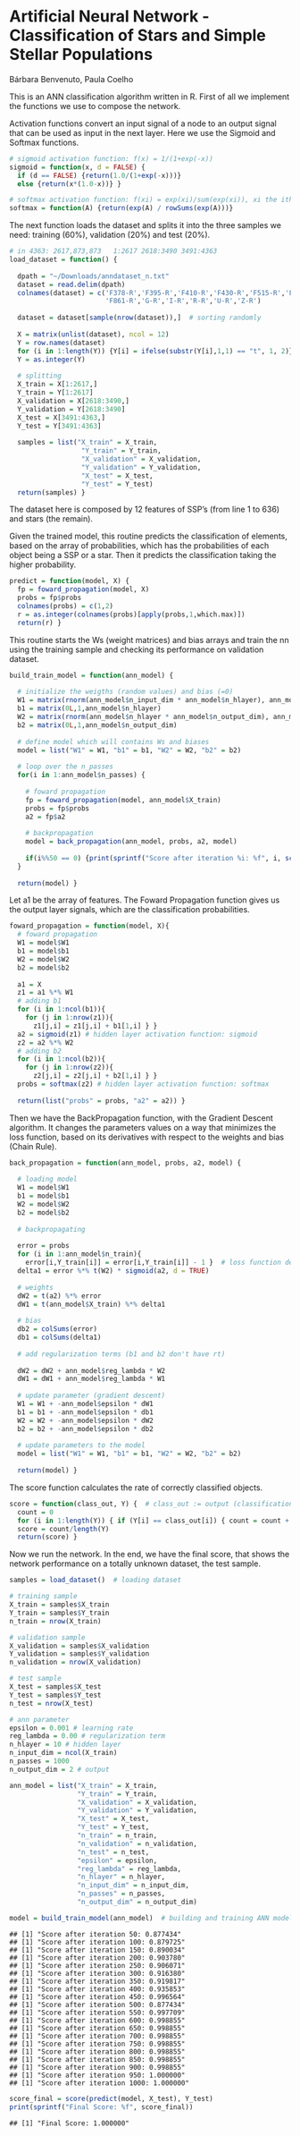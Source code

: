 Artificial Neural Network - Classification of Stars and Simple Stellar
Populations
================
Bárbara Benvenuto, Paula Coelho

This is an ANN classification algorithm written in R. First of all we implement the
functions we use to compose the network.

Activation functions convert an input signal of a node to an output
signal that can be used as input in the next layer. Here we use the
Sigmoid and Softmax functions.

``` r
# sigmoid activation function: f(x) = 1/(1+exp(-x))
sigmoid = function(x, d = FALSE) {
  if (d == FALSE) {return(1.0/(1+exp(-x)))}
  else {return(x*(1.0-x))} }

# softmax activation function: f(xi) = exp(xi)/sum(exp(xi)), xi the ith component of the vector x
softmax = function(A) {return(exp(A) / rowSums(exp(A)))}
```

The next function loads the dataset and splits it into the three samples
we need: training (60%), validation (20%) and test (20%).

``` r
# in 4363: 2617,873,873   1:2617 2618:3490 3491:4363
load_dataset = function() {
  
  dpath = "~/Downloads/anndataset_n.txt"
  dataset = read.delim(dpath)
  colnames(dataset) = c('F378-R','F395-R','F410-R','F430-R','F515-R','F660-R',
                        'F861-R','G-R','I-R','R-R','U-R','Z-R')
  
  dataset = dataset[sample(nrow(dataset)),]  # sorting randomly
  
  X = matrix(unlist(dataset), ncol = 12)
  Y = row.names(dataset)
  for (i in 1:length(Y)) {Y[i] = ifelse(substr(Y[i],1,1) == "t", 1, 2)}  # 1 star, 2 ssp
  Y = as.integer(Y)
  
  # splitting
  X_train = X[1:2617,]
  Y_train = Y[1:2617]
  X_validation = X[2618:3490,]
  Y_validation = Y[2618:3490]
  X_test = X[3491:4363,]
  Y_test = Y[3491:4363]
  
  samples = list("X_train" = X_train, 
                  "Y_train" = Y_train, 
                  "X_validation" = X_validation, 
                  "Y_validation" = Y_validation, 
                  "X_test" = X_test, 
                  "Y_test" = Y_test)
  return(samples) }
```

The dataset here is composed by 12 features of SSP’s (from line 1 to
636) and stars (the remain).

Given the trained model, this routine predicts the classification of
elements, based on the array of probabilities, which has the
probabilities of each object being a SSP or a star. Then it predicts the
classification taking the higher probability.

``` r
predict = function(model, X) {
  fp = foward_propagation(model, X)
  probs = fp$probs
  colnames(probs) = c(1,2)
  r = as.integer(colnames(probs)[apply(probs,1,which.max)])
  return(r) }
```

This routine starts the Ws (weight matrices) and bias arrays and train
the nn using the training sample and checking its performance on
validation dataset.

``` r
build_train_model = function(ann_model) {
  
  # initialize the weigths (random values) and bias (=0)
  W1 = matrix(rnorm(ann_model$n_input_dim * ann_model$n_hlayer), ann_model$n_input_dim, ann_model$n_hlayer) / sqrt(ann_model$n_input_dim) 
  b1 = matrix(0L,1,ann_model$n_hlayer)
  W2 = matrix(rnorm(ann_model$n_hlayer * ann_model$n_output_dim), ann_model$n_hlayer, ann_model$n_output_dim) / sqrt(ann_model$n_hlayer) 
  b2 = matrix(0L,1,ann_model$n_output_dim)
  
  # define model which will contains Ws and biases
  model = list("W1" = W1, "b1" = b1, "W2" = W2, "b2" = b2)
  
  # loop over the n_passes
  for(i in 1:ann_model$n_passes) {
    
    # foward propagation
    fp = foward_propagation(model, ann_model$X_train)
    probs = fp$probs
    a2 = fp$a2
    
    # backpropagation
    model = back_propagation(ann_model, probs, a2, model)
    
    if(i%%50 == 0) {print(sprintf("Score after iteration %i: %f", i, score(predict(model, ann_model$X_validation), ann_model$Y_validation)))}
  }
  
  return(model) }
```

Let a1 be the array of features. The Foward Propagation function gives
us the output layer signals, which are the classification probabilities.

``` r
foward_propagation = function(model, X){
  # foward propagation
  W1 = model$W1
  b1 = model$b1
  W2 = model$W2
  b2 = model$b2
  
  a1 = X
  z1 = a1 %*% W1
  # adding b1
  for (i in 1:ncol(b1)){
    for (j in 1:nrow(z1)){
      z1[j,i] = z1[j,i] + b1[1,i] } }
  a2 = sigmoid(z1) # hidden layer activation function: sigmoid
  z2 = a2 %*% W2
  # adding b2
  for (i in 1:ncol(b2)){
    for (j in 1:nrow(z2)){
      z2[j,i] = z2[j,i] + b2[1,i] } }
  probs = softmax(z2) # hidden layer activation function: softmax
  
  return(list("probs" = probs, "a2" = a2)) }
```

Then we have the BackPropagation function, with the Gradient Descent
algorithm. It changes the parameters values on a way that minimizes the
loss function, based on its derivatives with respect to the weights and
bias (Chain Rule).

``` r
back_propagation = function(ann_model, probs, a2, model) {
  
  # loading model
  W1 = model$W1
  b1 = model$b1
  W2 = model$W2
  b2 = model$b2
  
  # backpropagating
  
  error = probs
  for (i in 1:ann_model$n_train){
    error[i,Y_train[i]] = error[i,Y_train[i]] - 1 }  # loss function derivative
  delta1 = error %*% t(W2) * sigmoid(a2, d = TRUE)
  
  # weights
  dW2 = t(a2) %*% error
  dW1 = t(ann_model$X_train) %*% delta1
  
  # bias
  db2 = colSums(error)
  db1 = colSums(delta1)
  
  # add regularization terms (b1 and b2 don't have rt)
  
  dW2 = dW2 + ann_model$reg_lambda * W2 
  dW1 = dW1 + ann_model$reg_lambda * W1
  
  # update parameter (gradient descent)
  W1 = W1 + -ann_model$epsilon * dW1 
  b1 = b1 + -ann_model$epsilon * db1 
  W2 = W2 + -ann_model$epsilon * dW2 
  b2 = b2 + -ann_model$epsilon * db2 
  
  # update parameters to the model
  model = list("W1" = W1, "b1" = b1, "W2" = W2, "b2" = b2)
  
  return(model) }
```

The score function calculates the rate of correctly classified objects.

``` r
score = function(class_out, Y) {  # class_out := output (classification)
  count = 0
  for (i in 1:length(Y)) { if (Y[i] == class_out[i]) { count = count + 1} }
  score = count/length(Y)
  return(score) }
```

Now we run the network. In the end, we have the final score, that shows
the network performance on a totally unknown dataset, the test sample.

``` r
samples = load_dataset()  # loading dataset

# training sample
X_train = samples$X_train
Y_train = samples$Y_train
n_train = nrow(X_train)

# validation sample
X_validation = samples$X_validation
Y_validation = samples$Y_validation
n_validation = nrow(X_validation)

# test sample
X_test = samples$X_test 
Y_test = samples$Y_test
n_test = nrow(X_test)

# ann parameter
epsilon = 0.001 # learning rate
reg_lambda = 0.00 # regularization term
n_hlayer = 10 # hidden layer
n_input_dim = ncol(X_train)
n_passes = 1000
n_output_dim = 2 # output

ann_model = list("X_train" = X_train, 
                 "Y_train" = Y_train, 
                 "X_validation" = X_validation, 
                 "Y_validation" = Y_validation, 
                 "X_test" = X_test, 
                 "Y_test" = Y_test,
                 "n_train" = n_train,
                 "n_validation" = n_validation,
                 "n_test" = n_test,
                 "epsilon" = epsilon,
                 "reg_lambda" = reg_lambda,
                 "n_hlayer" = n_hlayer,
                 "n_input_dim" = n_input_dim,
                 "n_passes" = n_passes,
                 "n_output_dim" = n_output_dim)

model = build_train_model(ann_model)  # building and training ANN model
```

    ## [1] "Score after iteration 50: 0.877434"
    ## [1] "Score after iteration 100: 0.879725"
    ## [1] "Score after iteration 150: 0.890034"
    ## [1] "Score after iteration 200: 0.903780"
    ## [1] "Score after iteration 250: 0.906071"
    ## [1] "Score after iteration 300: 0.916380"
    ## [1] "Score after iteration 350: 0.919817"
    ## [1] "Score after iteration 400: 0.935853"
    ## [1] "Score after iteration 450: 0.996564"
    ## [1] "Score after iteration 500: 0.877434"
    ## [1] "Score after iteration 550: 0.997709"
    ## [1] "Score after iteration 600: 0.998855"
    ## [1] "Score after iteration 650: 0.998855"
    ## [1] "Score after iteration 700: 0.998855"
    ## [1] "Score after iteration 750: 0.998855"
    ## [1] "Score after iteration 800: 0.998855"
    ## [1] "Score after iteration 850: 0.998855"
    ## [1] "Score after iteration 900: 0.998855"
    ## [1] "Score after iteration 950: 1.000000"
    ## [1] "Score after iteration 1000: 1.000000"

``` r
score_final = score(predict(model, X_test), Y_test)   
print(sprintf("Final Score: %f", score_final))
```

    ## [1] "Final Score: 1.000000"
